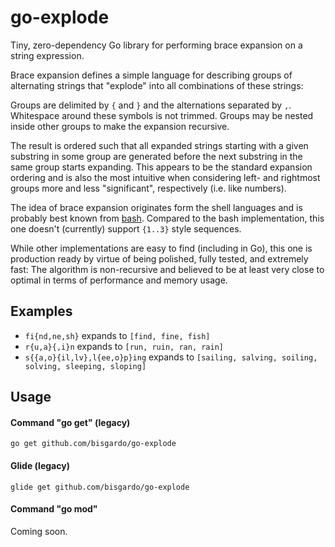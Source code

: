 # go-explode

Tiny, zero-dependency Go library for performing brace expansion on a string expression.

Brace expansion defines a simple language for describing groups of alternating strings that "explode"
into all combinations of these strings:

Groups are delimited by `{` and `}` and the alternations separated by `,`.
Whitespace around these symbols is not trimmed.
Groups may be nested inside other groups to make the expansion recursive.

The result is ordered such that all expanded strings starting with a given substring in some group are generated
before the next substring in the same group starts expanding.
This appears to be the standard expansion ordering and is also the most intuitive when considering
left- and rightmost groups more and less "significant", respectively (i.e. like numbers).

The idea of brace expansion originates form the shell languages and is probably best known from
[bash](https://www.gnu.org/software/bash/manual/html_node/Brace-Expansion.html).
Compared to the bash implementation, this one doesn't (currently) support `{1..3}` style sequences.

While other implementations are easy to find (including in Go),
this one is production ready by virtue of being polished, fully tested, and extremely fast:
The algorithm is non-recursive and believed to be at least very close to optimal in terms of performance and memory usage.

## Examples

- `fi{nd,ne,sh}` expands to `[find, fine, fish]`
- `r{u,a}{,i}n` expands to `[run, ruin, ran, rain]`
- `s{{a,o}{il,lv},l{ee,o}p}ing` expands to `[sailing, salving, soiling, solving, sleeping, sloping]`

## Usage

#### Command "go get" (legacy)

```
go get github.com/bisgardo/go-explode
```

#### Glide (legacy)

```
glide get github.com/bisgardo/go-explode
```

#### Command "go mod"

Coming soon.

